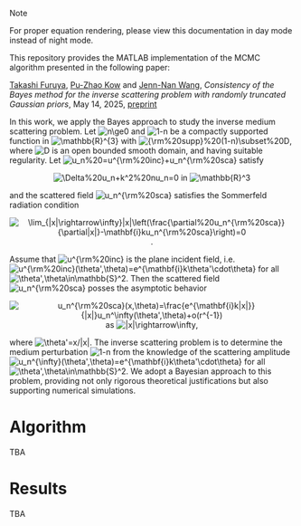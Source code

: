 > [!NOTE] 
> For proper equation rendering, please view this documentation in day mode instead of night mode. 

This repository provides the MATLAB implementation of the MCMC algorithm presented in the following paper: 

[Takashi Furuya](https://kendb.doshisha.ac.jp/profile/en.77bfc1f47b9eacdc.html), [Pu-Zhao Kow](https://puzhaokow1993.github.io/homepage/) and [Jenn-Nan Wang](http://www.math.ntu.edu.tw/~jnwang/), *Consistency of the Bayes method for the inverse scattering problem with randomly truncated Gaussian priors*, May 14, 2025, [preprint](https://www.math.ntu.edu.tw/~jnwang/pub/resources/random_truncation(0515).pdf)

In this work, we apply the Bayes approach to study the inverse medium scattering problem. Let ![n\ge0](https://latex.codecogs.com/png.image?\dpi{110}n\ge0) and ![1-n](https://latex.codecogs.com/png.image?\dpi{110}1-n) be a compactly supported function in ![\mathbb{R}^{3}](https://latex.codecogs.com/png.image?\dpi{110}\mathbb{R}^{3}) with ![{\rm%20supp}%20(1-n)\subset%20D](https://latex.codecogs.com/png.image?\dpi{110}{\rm%20supp}%20(1-n)\subset%20D), where ![D](https://latex.codecogs.com/png.image?\dpi{110}D) is an open bounded smooth domain, and having suitable regularity. Let ![u_n%20=u^{\rm%20inc}+u_n^{\rm%20sca}](https://latex.codecogs.com/png.image?\dpi{110}u_n%20=u^{\rm%20inc}+u_n^{\rm%20sca}) satisfy 
<div align="center">
  
![\Delta%20u_n+k^2%20nu_n=0](https://latex.codecogs.com/png.image?\dpi{110}\Delta%20u_n+k^2%20nu_n=0) in ![\mathbb{R}^3](https://latex.codecogs.com/png.image?\dpi{110}\mathbb{R}^3)
</div>

and the scattered field ![u_n^{\rm%20sca}](https://latex.codecogs.com/png.image?\dpi{110}u_n^{\rm%20sca}) satisfies the Sommerfeld radiation condition 
<div align="center">
  
![\lim_{|x|\rightarrow\infty}|x|\left(\frac{\partial%20u_n^{\rm%20sca}}{\partial|x|}-\mathbf{i}ku_n^{\rm%20sca}\right)=0](https://latex.codecogs.com/png.image?\dpi{110}\lim_{|x|\rightarrow\infty}|x|\left(\frac{\partial%20u_n^{\rm%20sca}}{\partial|x|}-\mathbf{i}ku_n^{\rm%20sca}\right)=0).  
</div>

Assume that ![u^{\rm%20inc}](https://latex.codecogs.com/png.image?\dpi{110}u^{\rm%20inc}) is the plane incident field, i.e. ![u^{\rm%20inc}(\theta',\theta)=e^{\mathbf{i}k\theta'\cdot\theta}](https://latex.codecogs.com/png.image?\dpi{110}u^{\rm%20inc}(\theta',\theta)=e^{\mathbf{i}k\theta'\cdot\theta}) for all ![\theta',\theta\in\mathbb{S}^2](https://latex.codecogs.com/png.image?\dpi{110}\theta',\theta\in\mathbb{S}^2). Then the scattered field ![u_n^{\rm%20sca}](https://latex.codecogs.com/png.image?\dpi{110}u_n^{\rm%20sca}) posses the asymptotic behavior 
<div align="center">
  
![u_n^{\rm%20sca}(x,\theta)=\frac{e^{\mathbf{i}k|x|}}{|x|}u_n^\infty(\theta',\theta)+o(r^{-1})](https://latex.codecogs.com/png.image?\dpi{110}u_n^{\rm%20sca}(x,\theta)=\frac{e^{\mathbf{i}k|x|}}{|x|}u_n^\infty(\theta',\theta)+o(r^{-1}))   as   ![|x|\rightarrow\infty](https://latex.codecogs.com/png.image?\dpi{110}|x|\rightarrow\infty),  
</div>

where ![\theta'=x/|x|](https://latex.codecogs.com/png.image?\dpi{110}\theta'=x/|x|). The inverse scattering problem is to determine the medium perturbation ![1-n](https://latex.codecogs.com/png.image?\dpi{110}1-n) from the knowledge of the scattering amplitude ![u_n^{\infty}(\theta',\theta)=e^{\mathbf{i}k\theta'\cdot\theta}](https://latex.codecogs.com/png.image?\dpi{110}u_n^{\infty}(\theta',\theta)) for all ![\theta',\theta\in\mathbb{S}^2](https://latex.codecogs.com/png.image?\dpi{110}\theta',\theta\in\mathbb{S}^2). We adopt a Bayesian approach to this problem, providing not only rigorous theoretical justifications but also supporting numerical simulations.

# Algorithm # 

TBA

# Results # 

TBA

[comment]: <> (https://docs.github.com/en/get-started/writing-on-github/getting-started-with-writing-and-formatting-on-github/basic-writing-and-formatting-syntax)
